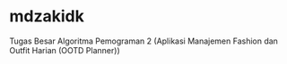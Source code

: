 # mdzakidk
Tugas Besar Algoritma Pemograman 2 (Aplikasi Manajemen Fashion dan Outfit Harian (OOTD Planner))

